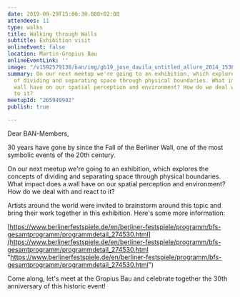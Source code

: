 ```yaml
---
date: 2019-09-29T15:00:30.000+02:00
attendees: 11
type: walks
title: Walking through Walls
subtitle: Exhibition visit
onlineEvent: false
location: Martin-Gropius Bau
onlineEventLink: ''
image: "/v1592579138/ban/img/gb19_jose_davila_untitled_allure_2014_1536w_crkrs7.jpg"
summary: On our next meetup we're going to an exhibition, which explores the concepts
  of dividing and separating space through physical boundaries. What impact does a
  wall have on our spatial perception and environment? How do we deal with and react
  to it?
meetupId: "265949982"
publish: true

---
```

Dear BAN-Members,

30 years have gone by since the Fall of the Berliner Wall, one of the most symbolic events of the 20th century.

On our next meetup we're going to an exhibition, which explores the concepts of dividing and separating space through physical boundaries. What impact does a wall have on our spatial perception and environment? How do we deal with and react to it?

Artists around the world were invited to brainstorm around this topic and bring their work together in this exhibition. Here's some more information:

[https://www.berlinerfestspiele.de/en/berliner-festspiele/programm/bfs-gesamtprogramm/programmdetail_274530.html](https://www.berlinerfestspiele.de/en/berliner-festspiele/programm/bfs-gesamtprogramm/programmdetail_274530.html "https://www.berlinerfestspiele.de/en/berliner-festspiele/programm/bfs-gesamtprogramm/programmdetail_274530.html")

Come along, let's meet at the Gropius Bau and celebrate together the 30th anniversary of this historic event!